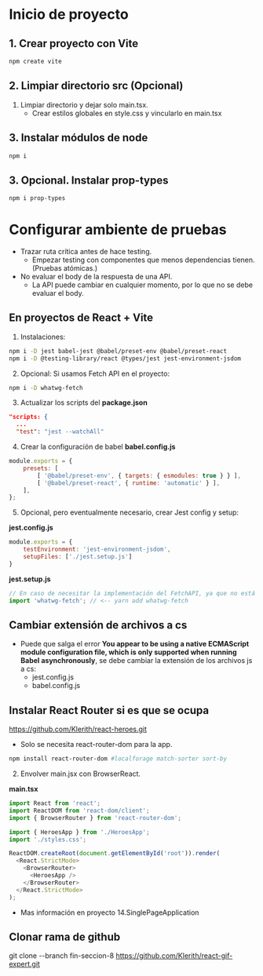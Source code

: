 # Inicio de proyecto
## 1. Crear proyecto con Vite
``` bash
npm create vite
```
## 2. Limpiar directorio src (Opcional)
1. Limpiar directorio y dejar solo main.tsx.
    - Crear estilos globales en style.css y vincularlo en main.tsx

## 3. Instalar módulos de node

``` bash
npm i
```

## 3. Opcional. Instalar prop-types
``` bash
npm i prop-types
```

# Configurar ambiente de pruebas
- Trazar ruta crítica antes de hace testing.
    - Empezar testing con componentes que menos dependencias tienen. (Pruebas atómicas.)
- No evaluar el body de la respuesta de una API.
    - La API puede cambiar en cualquier momento, por lo que no se debe evaluar el body.
## En proyectos de React + Vite

1. Instalaciones:
``` bash
npm i -D jest babel-jest @babel/preset-env @babel/preset-react 
npm i -D @testing-library/react @types/jest jest-environment-jsdom
```

2. Opcional: Si usamos Fetch API en el proyecto:
``` bash
npm i -D whatwg-fetch
```

3. Actualizar los scripts del __package.json__

``` json
"scripts: {
  ...
  "test": "jest --watchAll"
```

4. Crear la configuración de babel __babel.config.js__

``` js
module.exports = {
    presets: [
        [ '@babel/preset-env', { targets: { esmodules: true } } ],
        [ '@babel/preset-react', { runtime: 'automatic' } ],
    ],
};
```

5. Opcional, pero eventualmente necesario, crear Jest config y setup:

__jest.config.js__
``` js
module.exports = {
    testEnvironment: 'jest-environment-jsdom',
    setupFiles: ['./jest.setup.js']
}
```

__jest.setup.js__
``` js
// En caso de necesitar la implementación del FetchAPI, ya que no está en versiones antes a la 18 de node
import 'whatwg-fetch'; // <-- yarn add whatwg-fetch
```

## Cambiar extensión de archivos a cs
- Puede que salga el error **You appear to be using a native ECMAScript module configuration file, which is only supported when running Babel asynchronously**, se debe cambiar la extensión de los archivos js a cs:
    - jest.config.js
    - babel.config.js

## Instalar React Router si es que se ocupa
https://github.com/Klerith/react-heroes.git
- Solo se necesita react-router-dom para la app.

``` bash
npm install react-router-dom #localforage match-sorter sort-by
```

2. Envolver main.jsx con BrowserReact.


__main.tsx__
``` ts
import React from 'react';
import ReactDOM from 'react-dom/client';
import { BrowserRouter } from 'react-router-dom';

import { HeroesApp } from './HeroesApp';
import './styles.css';

ReactDOM.createRoot(document.getElementById('root')).render(
  <React.StrictMode>
    <BrowserRouter>
      <HeroesApp />
    </BrowserRouter>
  </React.StrictMode>
);

```

- Mas información en proyecto 14.SinglePageApplication

## Clonar rama de github
git clone --branch fin-seccion-8 https://github.com/Klerith/react-gif-expert.git